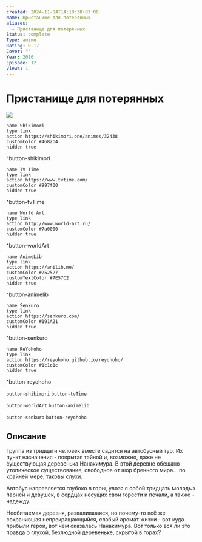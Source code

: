 ```yaml
---
created: 2024-11-04T14:18:38+03:00
Name: Пристанище для потерянных
aliases:
  - Пристанище для потерянных
Status: complete
Type: anime
Rating: R-17
Cover: ""
Year: 2016
Episode: 12
Views: 1
---
```


# Пристанище для потерянных

![](https://nyaa.shikimori.one/uploads/poster/animes/32438/b12b961926539ccb845de352873f593a.jpeg)

```button
name Shikimori
type link
action https://shikimori.one/animes/32438
customColor #4682b4
hidden true
```
^button-shikimori

```button
name TV Time
type link
action https://www.tvtime.com/
customColor #997f00
hidden true
```
^button-tvTime

```button
name World Art
type link
action http://www.world-art.ru/
customColor #7a0000
hidden true
```
^button-worldArt

```button
name AnimeLib
type link
action https://anilib.me/
customColor #252527
customTextColor #7E57C2
hidden true
```
^button-animelib

```button
name Senkuro
type link
action https://senkuro.com/
customColor #191A21
hidden true
```
^button-senkuro

```button
name ReYohoho
type link
action https://reyohoho.github.io/reyohoho/
customColor #1c1c1c
hidden true
```
^button-reyohoho

`button-shikimori` `button-tvTime`

`button-worldArt` `button-animelib`

`button-senkuro` `button-reyohoho`

## Описание

Группа из тридцати человек вместе садится на автобусный тур. Их пункт назначения - покрытая тайной и, возможно, даже не существующая деревенька Нанакимура. В этой деревне обещано утопическое существование, свободное от шор бренного мира... по крайней мере, таковы слухи.

Автобус направляется глубоко в горы, увозя с собой тридцать молодых парней и девушек, в сердцах несущих свои горести и печали, а также - надежду.

Необитаемая деревня, развалившаяся, но почему-то всё же сохранившая непрекращающийся, слабый аромат жизни - вот куда прибыли герои, вот чем оказалась Нанакимура. Вот только вся ли это правда о глухой, безлюдной деревеньке, скрытой в горах?
